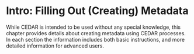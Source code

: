 # Intro: Filling Out (Creating) Metadata

While CEDAR is intended to be used without any special knowledge, 
this chapter provides details about creating metadata using CEDAR processes.
In each section the information includes both basic instructions,
and more detailed information for advanced users. 
